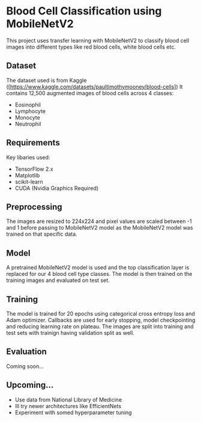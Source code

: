 # Blood Cell Classification using MobileNetV2

This project uses transfer learning with MobileNetV2 to classify blood cell images into different types like red blood cells, white blood cells etc.

## Dataset
The dataset used is from Kaggle ([https://www.kaggle.com/datasets/paultimothymooney/blood-cells]) It contains 12,500 augmented images of blood cells across 4 classes:
- Eosinophil
- Lymphocyte
- Monocyte
- Neutrophil
  
## Requirements
Key libaries used:
- TensorFlow 2.x
- Matplotlib
- scikit-learn
- CUDA (Nvidia Graphics Required)

## Preprocessing
The images are resized to 224x224 and pixel values are scaled between -1 and 1 before passing to MobileNetV2 model as the MobileNetV2 model was trained on that specific data.

## Model
A pretrained MobileNetV2 model is used and the top classification layer is replaced for our 4 blood cell type classes. The model is then trained on the training images and evaluated on test set.

## Training
The model is trained for 20 epochs using categorical cross entropy loss and Adam optimizer. Callbacks are used for early stopping, model checkpointing and reducing learning rate on plateau. The images are split into training and test sets with trainign having validation split as well.

## Evaluation
Coming soon...

## Upcoming...
- Use data from National Library of Medicine
- Ill try newer architectures like EfficientNets
- Experiment with somed hyperparameter tuning

